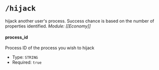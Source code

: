 # `/hijack`
hijack another user's process. Success chance is based on the number of properties identified.
*Module: [[Economy]]*
#### process_id
Process ID of the process you wish to hijack
- Type: `STRING`
- Required: `true`